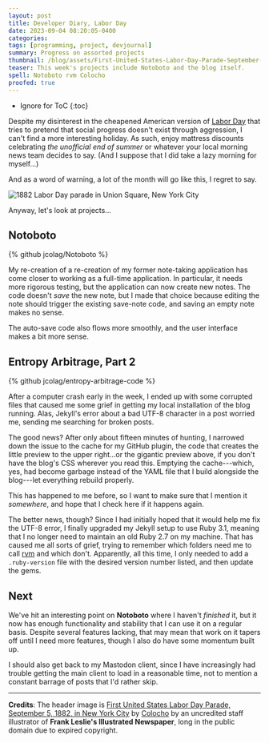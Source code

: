 ```yaml
---
layout: post
title: Developer Diary, Labor Day
date: 2023-09-04 08:20:05-0400
categories:
tags: [programming, project, devjournal]
summary: Progress on assorted projects
thumbnail: /blog/assets/First-United-States-Labor-Day-Parade-September-5-1882-in-New-York-City.png
teaser: This week's projects include Notoboto and the blog itself.
spell: Notoboto rvm Colocho
proofed: true
---
```


* Ignore for ToC
{:toc}

Despite my disinterest in the cheapened American version of [Labor Day](https://en.wikipedia.org/wiki/Labor_Day) that tries to pretend that social progress doesn't exist through aggression, I can't find a more interesting holiday.  As such, enjoy mattress discounts celebrating *the unofficial end of summer* or whatever your local morning news team decides to say.  (And I suppose that I did take a lazy morning for myself...)

And as a word of warning, a lot of the month will go like this, I regret to say.

![1882 Labor Day parade in Union Square, New York City](/blog/assets/First-United-States-Labor-Day-Parade-September-5-1882-in-New-York-City.png "I desperately want to complain about the Labor-Pays-All-Taxes sign when everybody else has aspirational signs, but somebody drew this.")

Anyway, let's look at projects...

## Notoboto

{% github jcolag/Notoboto %}

My re-creation of a re-creation of my former note-taking application has come closer to working as a full-time application.  In particular, it needs more rigorous testing, but the application can now create new notes.  The code doesn't *save* the new note, but I made that choice because editing the note should trigger the existing save-note code, and saving an empty note makes no sense.

The auto-save code also flows more smoothly, and the user interface makes a bit more sense.

## Entropy Arbitrage, Part 2

{% github jcolag/entropy-arbitrage-code %}

After a computer crash early in the week, I ended up with some corrupted files that caused me some grief in getting my local installation of the blog running.  Alas, Jekyll's error about a bad UTF-8 character in a post worried me, sending me searching for broken posts.

The good news?  After only about fifteen minutes of hunting, I narrowed down the issue to the cache for my GitHub plugin, the code that creates the little preview to the upper right...or the gigantic preview above, if you don't have the blog's CSS wherever you read this.  Emptying the cache---which, yes, had become garbage instead of the YAML file that I build alongside the blog---let everything rebuild properly.

This has happened to me before, so I want to make sure that I mention it *somewhere*, and hope that I check here if it happens again.

The better news, though?  Since I had initially hoped that it would help me fix the UTF-8 error, I finally upgraded my Jekyll setup to use Ruby 3.1, meaning that I no longer need to maintain an old Ruby 2.7 on my machine.  That has caused me all sorts of grief, trying to remember which folders need me to call [rvm](http://rvm.io/) and which don't.  Apparently, all this time, I only needed to add a `.ruby-version` file with the desired version number listed, and then update the gems.

## Next

We've hit an interesting point on **Notoboto** where I haven't *finished* it, but it now has enough functionality and stability that I can use it on a regular basis.  Despite several features lacking, that may mean that work on it tapers off until I need more features, though I also do have some momentum built up.

I should also get back to my Mastodon client, since I have increasingly had trouble getting the main client to load in a reasonable time, not to mention a constant barrage of posts that I'd rather skip.

* * *

**Credits**:  The header image is [First United States Labor Day Parade, September 5, 1882, in New York City](https://commons.wikimedia.org/wiki/File:First_United_States_Labor_Day_Parade,_September_5,_1882_in_New_York_City.jpg) by [Colocho](https://commons.wikimedia.org/wiki/User:Colocho) by an uncredited staff illustrator of **Frank Leslie's Illustrated Newspaper**, long in the public domain due to expired copyright.
